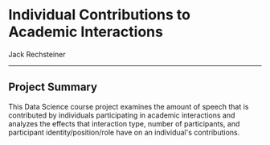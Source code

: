 # Individual Contributions to Academic Interactions

Jack Rechsteiner

------------------------------------------------------------------------

## Project Summary

This Data Science course project examines the amount of speech that is contributed by individuals participating in academic interactions and analyzes the effects that interaction type, number of participants, and participant identity/position/role have on an individual's contributions.
